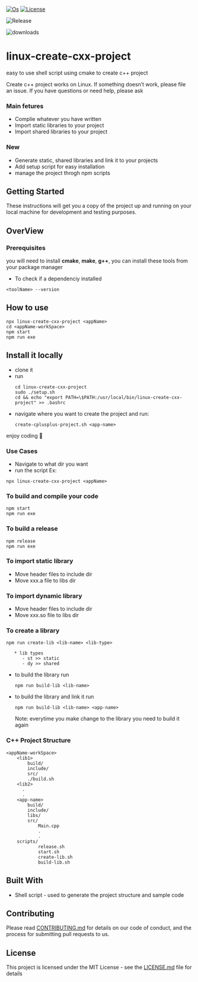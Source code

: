 [![Os](https://img.shields.io/badge/os-linux-green.svg?branch=master)](https://img.shields.io/badge/os-linux-green)
[![License](https://img.shields.io/github/license/sohaibqasem/linux-create-cxx-project)](https://img.shields.io/github/license/sohaibqasem/linux-create-cxx-project)

![Release](https://img.shields.io/github/v/release/sohaibqasem/linux-create-cxx-project?include_prereleases)

![downloads](https://img.shields.io/npm/dw/linux-create-cxx-project)


# linux-create-cxx-project
easy to use shell script using cmake to create c++ project


Create c++ project  works on Linux.
If something doesn’t work, please file an issue.
If you have questions or need help, please ask

### Main fetures
 * Complie whatever you have written
 * Import static libraries to your project
 * Import shared libraries to your project
### New
 * Generate static, shared libraries and link it to your projects
 * Add setup script for easy installation
 * manage the project throgh npm scripts 

## Getting Started

These instructions will get you a copy of the project up and running on your local machine for development and testing purposes.

## OverView

### Prerequisites

you will need to install **cmake**, **make**, **g++**, you can install these tools from your package manager

* To check if a dependenciy installed
```
<toolName> --version
```
## How to use

```
npx linux-create-cxx-project <appName>
cd <appName-workSpace>
npm start
npm run exe
```

## Install it locally
  - clone it
  - run
    ```
    cd linux-create-cxx-project
    sudo ./setup.sh
    cd && echo "export PATH=\$PATH:/usr/local/bin/linux-create-cxx-project" >> .bashrc
    ```
  - navigate where you want to create the project and run:
      ```
      create-cplusplus-project.sh <app-name>
      ```

enjoy coding :rocket:

### Use Cases
* Navigate to what dir you want
* run the script 
Ex:
```
npx linux-create-cxx-project <appName>
```
### To build and compile your code
  ```
  npm start
  npm run exe
  ```
  
### To build a release
   ```
   npm release
   npm run exe
   ```

### To import static library
   * Move header files to include dir
   * Move xxx.a file to libs dir

### To import dynamic library
   * Move header files to include dir
   * Move xxx.so file to libs dir
     
### To create a library
  ```
  npm run create-lib <lib-name> <lib-type>
  ```
       * lib types
          - st >> static
          - dy >> shared
   - to build the library run 
     ```
     npm run build-lib <lib-name>
     ```
   - to build the library and link it run
     ```
     npm run build-lib <lib-name> <app-name>
     ```
     Note: everytime you make change to the library you need to build it again
   
### C++ Project Structure
  ```
  <appName-workSpace>
      <lib1>
          build/
          include/
          src/
          ./build.sh
      <lib2>
        .
        .
      <app-name>
          build/
          include/
          libs/
          src/
              Main.cpp
              .
              .
      scripts/
              release.sh
              start.sh
              create-lib.sh
              build-lib.sh
  ```
  
## Built With

* Shell script - used to generate the project structure and sample code

## Contributing

Please read [CONTRIBUTING.md](CONTRIBUTING.md) for details on our code of conduct, and the process for submitting pull requests to us.


## License

This project is licensed under the MIT License - see the [LICENSE.md](LICENSE) file for details
